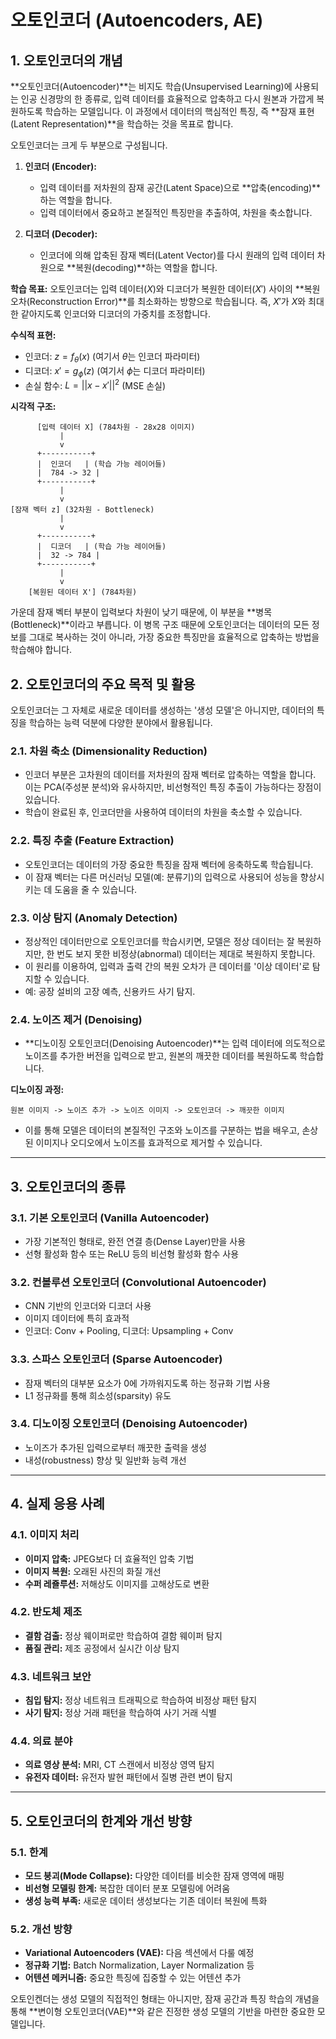 # 오토인코더 (Autoencoders, AE)

## 1. 오토인코더의 개념

**오토인코더(Autoencoder)**는 비지도 학습(Unsupervised Learning)에 사용되는 인공 신경망의 한 종류로, 입력 데이터를 효율적으로 압축하고 다시 원본과 가깝게 복원하도록 학습하는 모델입니다. 이 과정에서 데이터의 핵심적인 특징, 즉 **잠재 표현(Latent Representation)**을 학습하는 것을 목표로 합니다.

오토인코더는 크게 두 부분으로 구성됩니다.

1.  **인코더 (Encoder):**
    - 입력 데이터를 저차원의 잠재 공간(Latent Space)으로 **압축(encoding)**하는 역할을 합니다.
    - 입력 데이터에서 중요하고 본질적인 특징만을 추출하여, 차원을 축소합니다.

2.  **디코더 (Decoder):**
    - 인코더에 의해 압축된 잠재 벡터(Latent Vector)를 다시 원래의 입력 데이터 차원으로 **복원(decoding)**하는 역할을 합니다.

**학습 목표:** 오토인코더는 입력 데이터($X$)와 디코더가 복원한 데이터($X'$) 사이의 **복원 오차(Reconstruction Error)**를 최소화하는 방향으로 학습됩니다. 즉, $X'$가 $X$와 최대한 같아지도록 인코더와 디코더의 가중치를 조정합니다.

**수식적 표현:**
- 인코더: $z = f_{\theta}(x)$ (여기서 $\theta$는 인코더 파라미터)
- 디코더: $x' = g_{\phi}(z)$ (여기서 $\phi$는 디코더 파라미터)
- 손실 함수: $L = ||x - x'||^2$ (MSE 손실)

**시각적 구조:**
```
      [입력 데이터 X] (784차원 - 28x28 이미지)
           |
           v
      +-----------+
      |  인코더   | (학습 가능 레이어들)
      |  784 -> 32 |
      +-----------+
           |
           v
[잠재 벡터 z] (32차원 - Bottleneck)
           |
           v
      +-----------+
      |  디코더   | (학습 가능 레이어들)
      |  32 -> 784 |
      +-----------+
           |
           v
    [복원된 데이터 X'] (784차원)
```

가운데 잠재 벡터 부분이 입력보다 차원이 낮기 때문에, 이 부분을 **병목(Bottleneck)**이라고 부릅니다. 이 병목 구조 때문에 오토인코더는 데이터의 모든 정보를 그대로 복사하는 것이 아니라, 가장 중요한 특징만을 효율적으로 압축하는 방법을 학습해야 합니다.

## 2. 오토인코더의 주요 목적 및 활용

오토인코더는 그 자체로 새로운 데이터를 생성하는 '생성 모델'은 아니지만, 데이터의 특징을 학습하는 능력 덕분에 다양한 분야에서 활용됩니다.

### 2.1. 차원 축소 (Dimensionality Reduction)
- 인코더 부분은 고차원의 데이터를 저차원의 잠재 벡터로 압축하는 역할을 합니다. 이는 PCA(주성분 분석)와 유사하지만, 비선형적인 특징 추출이 가능하다는 장점이 있습니다.
- 학습이 완료된 후, 인코더만을 사용하여 데이터의 차원을 축소할 수 있습니다.

### 2.2. 특징 추출 (Feature Extraction)
- 오토인코더는 데이터의 가장 중요한 특징을 잠재 벡터에 응축하도록 학습됩니다.
- 이 잠재 벡터는 다른 머신러닝 모델(예: 분류기)의 입력으로 사용되어 성능을 향상시키는 데 도움을 줄 수 있습니다.

### 2.3. 이상 탐지 (Anomaly Detection)
- 정상적인 데이터만으로 오토인코더를 학습시키면, 모델은 정상 데이터는 잘 복원하지만, 한 번도 보지 못한 비정상(abnormal) 데이터는 제대로 복원하지 못합니다.
- 이 원리를 이용하여, 입력과 출력 간의 복원 오차가 큰 데이터를 '이상 데이터'로 탐지할 수 있습니다.
- 예: 공장 설비의 고장 예측, 신용카드 사기 탐지.

### 2.4. 노이즈 제거 (Denoising)
- **디노이징 오토인코더(Denoising Autoencoder)**는 입력 데이터에 의도적으로 노이즈를 추가한 버전을 입력으로 받고, 원본의 깨끗한 데이터를 복원하도록 학습합니다.

**디노이징 과정:**
```
원본 이미지 -> 노이즈 추가 -> 노이즈 이미지 -> 오토인코더 -> 깨끗한 이미지
```

- 이를 통해 모델은 데이터의 본질적인 구조와 노이즈를 구분하는 법을 배우고, 손상된 이미지나 오디오에서 노이즈를 효과적으로 제거할 수 있습니다.

---

## 3. 오토인코더의 종류

### 3.1. 기본 오토인코더 (Vanilla Autoencoder)
- 가장 기본적인 형태로, 완전 연결 층(Dense Layer)만을 사용
- 선형 활성화 함수 또는 ReLU 등의 비선형 활성화 함수 사용

### 3.2. 컨볼루션 오토인코더 (Convolutional Autoencoder)
- CNN 기반의 인코더와 디코더 사용
- 이미지 데이터에 특히 효과적
- 인코더: Conv + Pooling, 디코더: Upsampling + Conv

### 3.3. 스파스 오토인코더 (Sparse Autoencoder)
- 잠재 벡터의 대부분 요소가 0에 가까워지도록 하는 정규화 기법 사용
- L1 정규화를 통해 희소성(sparsity) 유도

### 3.4. 디노이징 오토인코더 (Denoising Autoencoder)
- 노이즈가 추가된 입력으로부터 깨끗한 출력을 생성
- 내성(robustness) 향상 및 일반화 능력 개선

---

## 4. 실제 응용 사례

### 4.1. 이미지 처리
- **이미지 압축:** JPEG보다 더 효율적인 압축 기법
- **이미지 복원:** 오래된 사진의 화질 개선
- **수퍼 레죨루션:** 저해상도 이미지를 고해상도로 변환

### 4.2. 반도체 제조
- **결함 검출:** 정상 웨이퍼로만 학습하여 결함 웨이퍼 탐지
- **품질 관리:** 제조 공정에서 실시간 이상 탐지

### 4.3. 네트워크 보안
- **침입 탐지:** 정상 네트워크 트래픽으로 학습하여 비정상 패턴 탐지
- **사기 탐지:** 정상 거래 패턴을 학습하여 사기 거래 식별

### 4.4. 의료 분야
- **의료 영상 분석:** MRI, CT 스캔에서 비정상 영역 탐지
- **유전자 데이터:** 유전자 발현 패턴에서 질병 관련 변이 탐지

---

## 5. 오토인코더의 한계와 개선 방향

### 5.1. 한계
- **모드 붕괴(Mode Collapse):** 다양한 데이터를 비슷한 잠재 영역에 매핑
- **비선형 모델링 한계:** 복잡한 데이터 분포 모델링에 어려움
- **생성 능력 부족:** 새로운 데이터 생성보다는 기존 데이터 복원에 특화

### 5.2. 개선 방향
- **Variational Autoencoders (VAE):** 다음 섹션에서 다룰 예정
- **정규화 기법:** Batch Normalization, Layer Normalization 등
- **어텐션 메커니즘:** 중요한 특징에 집중할 수 있는 어텐션 추가

오토인켄더는 생성 모델의 직접적인 형태는 아니지만, 잠재 공간과 특징 학습의 개념을 통해 **변이형 오토인코더(VAE)**와 같은 진정한 생성 모델의 기반을 마련한 중요한 모델입니다.
